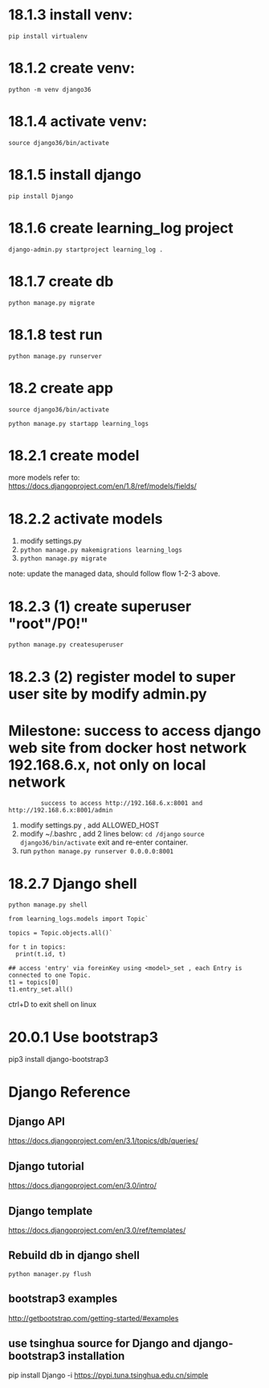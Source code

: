 # 18.1.3 install venv:
`pip install virtualenv`

# 18.1.2 create venv:
`python -m venv django36`

# 18.1.4 activate venv:
`source django36/bin/activate`

# 18.1.5 install django
`pip install Django`

# 18.1.6 create learning_log project
`django-admin.py startproject learning_log .`

# 18.1.7 create db
`python manage.py migrate`

# 18.1.8 test run 
`python manage.py runserver`

# 18.2 create app
`source django36/bin/activate`

`python manage.py startapp learning_logs`

# 18.2.1 create model
more models refer to: https://docs.djangoproject.com/en/1.8/ref/models/fields/

# 18.2.2 activate models
1. modify settings.py
2. `python manage.py makemigrations learning_logs`
3. `python manage.py migrate`

note: update the managed data, should follow flow 1-2-3 above.

# 18.2.3 (1) create superuser "root"/P0!"
`python manage.py createsuperuser`

# 18.2.3 (2) register model to super user site by modify admin.py

# Milestone: success to access django web site from docker host network 192.168.6.x, not only on local network
             success to access http://192.168.6.x:8001 and http://192.168.6.x:8001/admin
1. modify settings.py , add ALLOWED_HOST
2. modify ~/.bashrc , add 2 lines below:
   `cd /django`
   `source django36/bin/activate`
   exit and re-enter container.
3. run `python manage.py runserver 0.0.0.0:8001`

# 18.2.7 Django shell
`python manage.py shell`

```
from learning_logs.models import Topic`

topics = Topic.objects.all()`

for t in topics:
  print(t.id, t)

## access 'entry' via foreinKey using <model>_set , each Entry is connected to one Topic.
t1 = topics[0]
t1.entry_set.all()
```
ctrl+D to exit shell on linux

# 20.0.1 Use bootstrap3
pip3 install django-bootstrap3 

# Django Reference
## Django API
https://docs.djangoproject.com/en/3.1/topics/db/queries/


## Django tutorial 
https://docs.djangoproject.com/en/3.0/intro/


## Django template
https://docs.djangoproject.com/en/3.0/ref/templates/

## Rebuild db in django shell
```
python manager.py flush
```

## bootstrap3 examples
http://getbootstrap.com/getting-started/#examples

## use tsinghua source for Django and django-bootstrap3 installation 
pip install Django -i https://pypi.tuna.tsinghua.edu.cn/simple
